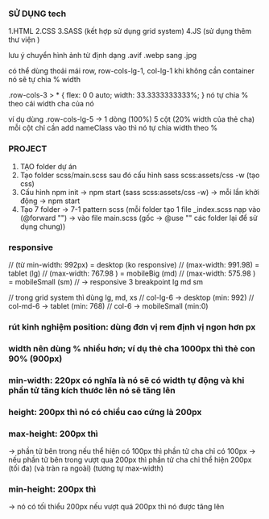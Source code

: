 ### SỬ DỤNG tech
1.HTML
2.CSS
3.SASS (kết hợp sử dụng grid system)
4.JS (sử dụng thêm thư viện )

lưu ý chuyển hình ảnh từ định dạng .avif .webp sang .jpg

có thể dùng thoải mái row, row-cols-lg-1, col-lg-1 khi không cần container nó sẽ tự chia % width

.row-cols-3 > * {
    flex: 0 0 auto;
    width: 33.3333333333%;
} nó tự chia % theo cái width cha của nó

ví dụ dùng .row-cols-lg-5 -> 1 dòng (100%) 5 cột (20% width của thẻ cha) mỗi cột chỉ cần add nameClass vào thì nó tự chia width theo %

### PROJECT
1. TẠO folder dự án
2. Tạo folder scss/main.scss sau đó cấu hình sass scss:assets/css -w (tạo css)
3. Cấu hình npm init -> npm start (sass scss:assets/css -w) -> mỗi lần khởi động -> npm start
4. Tạo 7 folder -> 7-1 pattern scss (mỗi folder tạo 1 file _index.scss nạp vào (@forward "") -> vào file main.scss (gốc -> @use "" các folder lại để sử dụng chung))

### responsive
// (từ min-width: 992px) = desktop (ko responsive)
// (max-width: 991.98) = tablet (lg)
// (max-width: 767.98 ) = mobileBig (md)
// (max-width: 575.98 ) =  mobileSmall (sm)
// -> responsive 3 breakpoint lg md sm

// trong grid system thì dùng lg, md, xs 
// col-lg-6 -> desktop (min: 992)
// col-md-6 -> tablet (min: 768)
// col-6 -> mobileSmall (min:0) 

### rút kinh nghiệm position: dùng đơn vị rem định vị ngon hơn px
### width nên dùng % nhiều hơn; ví dụ thẻ cha 1000px thì thẻ con 90% (900px)

### min-width: 220px có nghĩa là nó sẽ có width tự động và khi phần tử tăng kích thước lên nó sẽ tăng lên

### height: 200px thì nó có chiều cao cứng là 200px
### max-height: 200px thì 
-> phần tử bên trong nếu thể hiện có 100px thì phần tử cha chỉ có 100px
-> nếu phần tử bên trong vượt qua 200px thì phần tử cha chỉ thể hiện 200px (tối đa) (và tràn ra ngoài) (tương tự max-width)
### min-height: 200px thì
-> nó có tối thiểu 200px nếu vượt quá 200px thì nó được tăng lên 